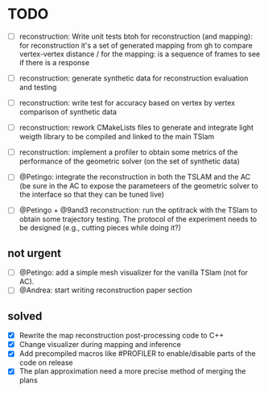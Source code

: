 # TODO

- [ ] reconstruction: Write unit tests btoh for reconstruction (and mapping): for reconstruction it's a set of generated mapping from gh to compare vertex-vertex distance / for the mapping: is a sequence of frames to see if there is a response
- [ ] reconstruction: generate synthetic data for reconstruction evaluation and testing
- [ ] reconstruction: write test for accuracy based on vertex by vertex comparison of synthetic data

- [ ] reconstruction: rework CMakeLists files to generate and integrate light weigth library to be compiled and linked to the main TSlam
- [ ] reconstruction: implement a profiler to obtain some metrics of the performance of the geometric solver (on the set of synthetic data)

- [ ] @Petingo: integrate the reconstruction in both the TSLAM and the AC (be sure in the AC to expose the parameteers of the geometric solver to the interface so that they can be tuned live)
- [ ] @Petingo + @9and3 reconstruction: run the optitrack with the TSlam to obtain some trajectory testing. The protocol of the experiment needs to be designed (e.g., cutting pieces while doing it?)

## not urgent
- [ ] @Petingo: add a simple mesh visualizer for the vanilla TSlam (not for AC).
- [ ] @Andrea: start writing reconstruction paper section

## solved
- [x] Rewrite the map reconstruction post-processing code to C++
- [x] Change visualizer during mapping and inference
- [x] Add precompiled macros like #PROFILER to enable/disable parts of the code on release
- [x] The plan approximation need a more precise method of merging the plans